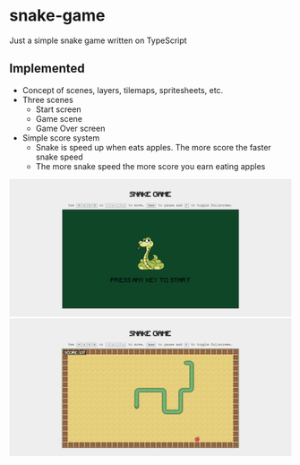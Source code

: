 # snake-game
Just a simple snake game written on TypeScript

## Implemented
- Concept of scenes, layers, tilemaps, spritesheets, etc.
- Three scenes
  - Start screen
  - Game scene
  - Game Over screen
- Simple score system
  - Snake is speed up when eats apples. The more score the faster snake speed
  - The more snake speed the more score you earn eating apples  

![snake game: start](public/startScreen.png)
![snake game: main](public/gameScreen.png)